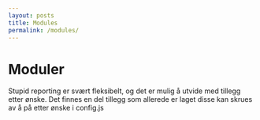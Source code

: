 ```yaml
---
layout: posts
title: Modules
permalink: /modules/
---
```

# Moduler
Stupid reporting er svært fleksibelt, og det er mulig å utvide med tillegg etter ønske. Det finnes en del tillegg som allerede er laget disse kan skrues av å på etter ønske i config.js


